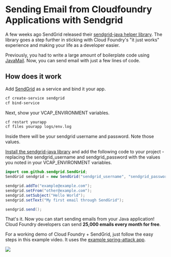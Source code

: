 # Sending Email from Cloudfoundry Applications with Sendgrid

A few weeks ago SendGrid released their [sendgrid-java helper library](https://github.com/sendgrid/sendgrid-java). The library goes a step further in sticking with Cloud Foundry's "it just works" experience and making your life as a developer easier.

Previously, you had to write a large amount of boilerplate code using [JavaMail](https://javamail.java.net/nonav/docs/api/). Now, you can send email with just a few lines of code.

## How does it work

Add [SendGrid](http://sendgrid.com) as a service and bind it your app.

```bash
cf create-service sendgrid
cf bind-service
```

Next, show your VCAP_ENVIRONMENT variables.

```bash
cf restart yourapp
cf files yourapp logs/env.log
```

Inside there will be your sendgrid username and password. Note those values.

[Install the sendgrid-java library](https://github.com/sendgrid/sendgrid-java#installation) and add the following code to your project - replacing the sendgrid_username and sendgrid_password with the values you noted in your VCAP_ENVIRONMENT variables.

```java
import com.github.sendgrid.SendGrid;
SendGrid sendgrid = new SendGrid("sendgrid_username", "sendgrid_password");

sendgrid.addTo("example@example.com");
sendgrid.setFrom("other@example.com");
sendgrid.setSubject("Hello World");
sendgrid.setText("My first email through SendGrid");

sendgrid.send();
```

That's it. Now you can start sending emails from your Java application! Cloud Foundry developers can send **25,000 emails every month for free**.

For a working demo of Cloud Foundry + SendGrid, just follow the easy steps in this example video. It uses the [example spring-attack app](https://github.com/scottmotte/spring-attack).

[![](https://raw.github.com/scottmotte/writings/master/images/cloudfoundry+sendgrid.png)](https://vimeo.com/76770369)
